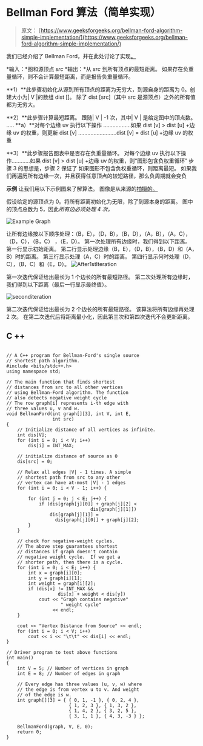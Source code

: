 # Bellman Ford 算法（简单实现）

> 原文： [https://www.geeksforgeeks.org/bellman-ford-algorithm-simple-implementation/](https://www.geeksforgeeks.org/bellman-ford-algorithm-simple-implementation/)

我们已经介绍了 Bellman Ford，并在此处讨论了实现[。](https://www.geeksforgeeks.org/bellman-ford-algorithm-dp-23/)

*输入：*图和源顶点 *src*
*输出：*从 *src* 到所有顶点的最短距离。 如果存在负重量循环，则不会计算最短距离，而是报告负重量循环。

**1）**此步骤初始化从源到所有顶点的距离为无穷大，到源自身的距离为 0。创建大小为| V |的数组 dist []。 除了 dist [src]（其中 src 是源顶点）之外的所有值都为无穷大。

**2）**此步骤计算最短距离。 跟随| V | -1 次，其中| V | 是给定图中的顶点数。
….. **a）**对每个边缘 uv 执行以下操作
………………如果 dist [v] > dist [u] +边缘 uv 的权重，则更新 dist [v]
…………………….dist [v] = dist [u] +边缘 uv 的权重

**3）**此步骤报告图表中是否存在负重量循环。 对每个边缘 uv
执行以下操作…………如果 dist [v] > dist [u] +边缘 uv 的权重，则“图形包含负权重循环”
步骤 3 的思想是，步骤 2 保证了 如果图形不包含负权重循环，则距离最短。 如果我们再遍历所有边缘一次，并且获得任意顶点的较短路径，那么负周期就会变负

**示例**
让我们用以下示例图来了解算法。 图像是从来源的[拍摄的。](http://www.cs.arizona.edu/classes/cs445/spring07/ShortestPath2.prn.pdf)

假设给定的源顶点为 0。将所有距离初始化为无限，除了到源本身的距离。 图中的顶点总数为 5，因此*所有边必须处理 4 次。*

![Example Graph](img/566868a605baa6b2dadb4d9184a7c629.png "bellman2")

让所有边缘按以下顺序处理：（B，E），（D，B），（B，D），（A，B），（A，C），（D，C），（B，C） ，（E，D）。 第一次处理所有边缘时，我们得到以下距离。 第一行显示初始距离。 第二行显示处理边缘（B，E），（D，B），（B，D）和（A，B）时的距离。 第三行显示处理（A，C）时的距离。 第四行显示何时处理（D，C），（B，C）和（E，D）。
![](img/27e4581ddb941b8bdb551d8ffb84321e.png "After1stIteration")

第一次迭代保证给出最长为 1 个边长的所有最短路径。 第二次处理所有边缘时，我们得到以下距离（最后一行显示最终值）。

![](img/c5fc23a47dc1ccc7a2de578ec1d30ee5.png "seconditeration")

第二次迭代保证给出最长为 2 个边长的所有最短路径。 该算法将所有边缘再处理 2 次。 在第二次迭代后将距离最小化，因此第三次和第四次迭代不会更新距离。

## C ++

```

// A C++ program for Bellman-Ford's single source 
// shortest path algorithm. 
#include <bits/stdc++.h> 
using namespace std; 

// The main function that finds shortest 
// distances from src to all other vertices 
// using Bellman-Ford algorithm. The function 
// also detects negative weight cycle 
// The row graph[i] represents i-th edge with 
// three values u, v and w. 
void BellmanFord(int graph[][3], int V, int E, 
                 int src) 
{ 
    // Initialize distance of all vertices as infinite. 
    int dis[V]; 
    for (int i = 0; i < V; i++) 
        dis[i] = INT_MAX; 

    // initialize distance of source as 0 
    dis[src] = 0; 

    // Relax all edges |V| - 1 times. A simple 
    // shortest path from src to any other 
    // vertex can have at-most |V| - 1 edges 
    for (int i = 0; i < V - 1; i++) { 

        for (int j = 0; j < E; j++) { 
            if (dis[graph[j][0]] + graph[j][2] < 
                               dis[graph[j][1]]) 
                dis[graph[j][1]] =  
                  dis[graph[j][0]] + graph[j][2]; 
        } 
    } 

    // check for negative-weight cycles. 
    // The above step guarantees shortest 
    // distances if graph doesn't contain 
    // negative weight cycle.  If we get a 
    // shorter path, then there is a cycle. 
    for (int i = 0; i < E; i++) { 
        int x = graph[i][0]; 
        int y = graph[i][1]; 
        int weight = graph[i][2]; 
        if (dis[x] != INT_MAX && 
                   dis[x] + weight < dis[y]) 
            cout << "Graph contains negative"
                    " weight cycle"
                 << endl; 
    } 

    cout << "Vertex Distance from Source" << endl; 
    for (int i = 0; i < V; i++) 
        cout << i << "\t\t" << dis[i] << endl; 
} 

// Driver program to test above functions 
int main() 
{ 
    int V = 5; // Number of vertices in graph 
    int E = 8; // Number of edges in graph 

    // Every edge has three values (u, v, w) where 
    // the edge is from vertex u to v. And weight 
    // of the edge is w. 
    int graph[][3] = { { 0, 1, -1 }, { 0, 2, 4 }, 
                       { 1, 2, 3 }, { 1, 3, 2 },  
                       { 1, 4, 2 }, { 3, 2, 5 },  
                       { 3, 1, 1 }, { 4, 3, -3 } }; 

    BellmanFord(graph, V, E, 0); 
    return 0; 
} 

```